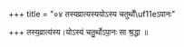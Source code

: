 +++
title = "०४ तस्यव्रात्यस्ययोऽस्य चतुर्थो\uf11eऽपानः"

+++
तस्य॒व्रात्य॑स्य।योऽस्य॑ चतु॒र्थोऽपा॒नः सा श्र॒द्धा ॥